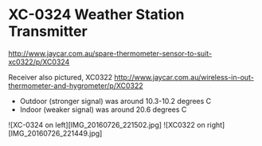 # XC-0324 Weather Station Transmitter
http://www.jaycar.com.au/spare-thermometer-sensor-to-suit-xc0322/p/XC0324

Receiver also pictured, XC0322
http://www.jaycar.com.au/wireless-in-out-thermometer-and-hygrometer/p/XC0322

* Outdoor (stronger signal) was around 10.3-10.2 degrees C
* Indoor (weaker signal) was around 20.6 degrees C

![XC-0324 on left][IMG_20160726_221502.jpg]
![XC0322 on right][IMG_20160726_221449.jpg]
